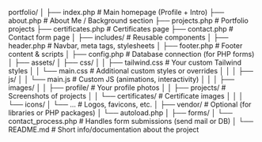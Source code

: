 portfolio/
│
├── index.php                  # Main homepage (Profile + Intro)
├── about.php                  # About Me / Background section
├── projects.php               # Portfolio projects
├── certificates.php           # Certificates page
├── contact.php                # Contact form page
│
├── includes/                  # Reusable components
│   ├── header.php             # Navbar, meta tags, stylesheets
│   ├── footer.php             # Footer content & scripts
│   ├── config.php             # Database connection (for PHP forms)
│
├── assets/
│   ├── css/
│   │   ├── tailwind.css       # Your custom Tailwind styles
│   │   └── main.css           # Additional custom styles or overrides
│   │
│   ├── js/
│   │   └── main.js            # Custom JS (animations, interactivity)
│   │
│   ├── images/
│   │   ├── profile/           # Your profile photos
│   │   ├── projects/          # Screenshots of projects
│   │   └── certificates/      # Certificate images
│   │
│   └── icons/
│       └── ...                # Logos, favicons, etc.
│
├── vendor/                    # Optional (for libraries or PHP packages)
│   └── autoload.php
│
├── forms/
│   └── contact_process.php    # Handles form submissions (send mail or DB)
│
└── README.md                  # Short info/documentation about the project
